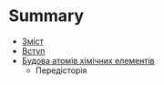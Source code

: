 # Summary

* [Зміст](README.md)
* [Вступ](vstup.md)
* [Будова атомів хімічних елементів](1/budova_atomiv_himichnyh_elementiv.md)
   * Передісторія

